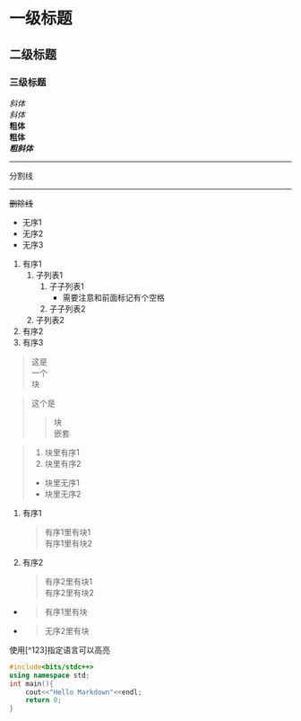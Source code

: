 # 一级标题  
## 二级标题
### 三级标题
*斜体*  
_斜体_  
**粗体**  
__粗体__  
***粗斜体***  
***
分割线  
***  
~~删除线~~  
* 无序1  
* 无序2  
* 无序3  
1. 有序1  
    1. 子列表1  
        1. 子子列表1
            * 需要注意和前面标记有个空格
        2. 子子列表2
    2. 子列表2
2. 有序2  
3. 有序3  
> 这是  
> 一个  
> 块  
  
>这个是  
>>块  
>>嵌套

> 1. 块里有序1  
> 2. 块里有序2  
> * 块里无序1  
> * 块里无序2  
  
1. 有序1  
    > 有序1里有块1  
    > 有序1里有块2  
2. 有序2  
    > 有序2里有块1  
    > 有序2里有块2  
* > 有序1里有块  
* > 无序2里有块  

使用[^123]指定语言可以高亮  

```c++
#include<bits/stdc++>
using namespace std;
int main(){
    cout<<"Hello Markdown"<<endl;
    return 0;
}
```
